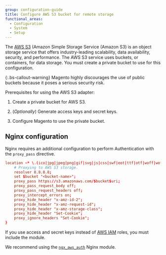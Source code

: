 ```yaml
---
group: configuration-guide
title: Configure AWS S3 bucket for remote storage
functional_areas:
  - Configuration
  - System
  - Setup
---
```


The [AWS S3][] (Amazon Simple Storage Service (Amazon S3) is an object storage service that offers industry-leading scalability, data availability, security, and performance. The AWS S3 service uses buckets, or containers, for data storage. You must create a private bucket to use for this configuration.

{:.bs-callout-warning}
Magento highly discourages the use of public buckets because it poses a serious security risk.

Prerequisites for using the AWS S3 adapter:

1. Create a private bucket for AWS S3.

1. (_Optionally_) Generate access keys and secret keys.

1. Configure Magento to use the private bucket.

## Nginx configuration

Nginx requires an additional configuration to perform Authentication with the `proxy_pass` directive.

```conf
location ~* \.(ico|jpg|jpeg|png|gif|svg|js|css|swf|eot|ttf|otf|woff|woff2)$ {
    # Proxying to AWS S3 storage. 
    resolver 8.8.8.8;
    set $bucket "<bucket-name>";
    proxy_pass https://s3.amazonaws.com/$bucket$uri;
    proxy_pass_request_body off;
    proxy_pass_request_headers off;
    proxy_intercept_errors on;
    proxy_hide_header "x-amz-id-2";
    proxy_hide_header "x-amz-request-id";
    proxy_hide_header "x-amz-storage-class";
    proxy_hide_header "Set-Cookie";
    proxy_ignore_headers "Set-Cookie";
}
```

If you use access and secret keys instead of [AWS IAM] roles, you must include the <module-name-here> module.

We recommend using the [`ngx_aws_auth`][ngx repo] Nginx module.

<!-- link definitions -->
[AWS S3]: https://aws.amazon.com/s3
[AWS IAM]: https://aws.amazon.com/iam/
[ngx repo]: https://github.com/anomalizer/ngx_aws_auth
[remote storage]: {{page.baseurl}}/config-guide/remote-storage/config-remote-storage.html
